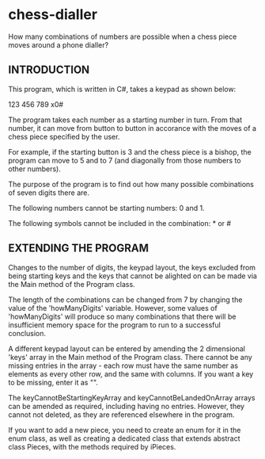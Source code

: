 # chess-dialler
How many combinations of numbers are possible when a chess piece moves around a phone dialler?

INTRODUCTION
------------

This program, which is written in C#, takes a keypad as shown below:

123
456
789
x0#

The program takes each number as a starting number in turn. From that number, it can move from button to button in accorance with the moves of a chess piece specified by the user. 

For example, if the starting button is 3 and the chess piece is a bishop, the program can move to 5 and to 7 (and diagonally from those numbers to other numbers). 

The purpose of the program is to find out how many possible combinations of seven digits there are. 

The following numbers cannot be starting numbers: 0 and 1.

The following symbols cannot be included in the combination: * or #

EXTENDING THE PROGRAM
---------------------

Changes to the number of digits, the keypad layout, the keys excluded from being starting keys and the keys that cannot be alighted on can be made via the Main method of
the Program class. 

The length of the combinations can be changed from 7 by changing the value of the 'howManyDigits' variable. However, some values of 'howManyDigits' will produce so many combinations that 
there will be insufficient memory space for the program to run to a successful conclusion.

A different keypad layout can be entered by amending the 2 dimensional 'keys' array in the Main method of the Program class. There cannot be any missing entries in the array - each row must
have the same number as elements as every other row, and the same with columns. If you want a key to be missing, enter it as "".

The keyCannotBeStartingKeyArray and keyCannotBeLandedOnArray arrays can be amended as required, including having no entries. However, they cannot not deleted, as they are referenced elsewhere in the program.

If you want to add a new piece, you need to create an enum for it in the enum class, as well as creating a dedicated class that extends abstract class Pieces, with the methods required by iPieces.


